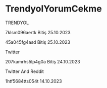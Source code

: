 # TrendyolYorumCekme
TRENDYOL

7klsm096aertk Bitiş 25.10.2023

45a045fg4asd Bitiş 25.10.2023

Twitter

207kamrhs5lp4g0a Bitiş 24.10.2023


Twitter And Reddit


1htf5684tts054t 14.10.2023
